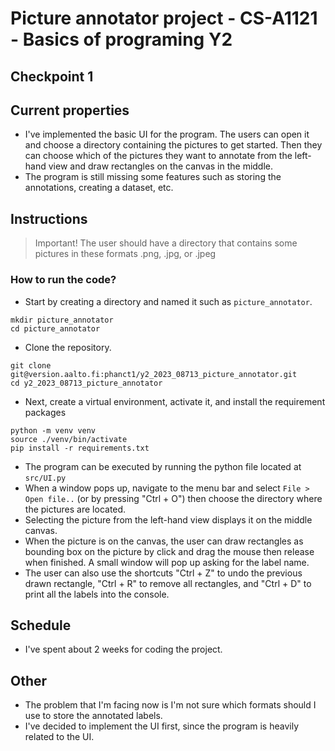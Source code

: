 # Picture annotator project - CS-A1121 - Basics of programing Y2

## Checkpoint 1

## Current properties

- I've implemented the basic UI for the program. The users can open it and choose a directory containing the pictures to
get started. Then they can choose which of the pictures they want to annotate from the left-hand view and draw rectangles
on the canvas in the middle.
- The program is still missing some features such as storing the annotations, creating a dataset, etc.

## Instructions

>Important! The user should have a directory that contains some pictures in these formats .png, .jpg, or .jpeg

### How to run the code?

- Start by creating a directory and named it such as `picture_annotator`.

```commandline
mkdir picture_annotator
cd picture_annotator
```

- Clone the repository.

```commandline
git clone git@version.aalto.fi:phanct1/y2_2023_08713_picture_annotator.git
cd y2_2023_08713_picture_annotator
```

- Next, create a virtual environment, activate it, and install the requirement packages

```commandline
python -m venv venv
source ./venv/bin/activate
pip install -r requirements.txt
```


- The program can be executed by running the python file located at `src/UI.py`
- When a window pops up, navigate to the menu bar and select `File > Open file..` (or by pressing "Ctrl + O") then choose 
the directory where the pictures are located.
- Selecting the picture from the left-hand view displays it on the middle canvas.
- When the picture is on the canvas, the user can draw rectangles as bounding box on the picture by click and drag the
mouse then release when finished. A small window will pop up asking for the label name.
- The user can also use the shortcuts "Ctrl + Z" to undo the previous drawn rectangle, "Ctrl + R" to remove all rectangles,
and "Ctrl + D" to print all the labels into the console.

## Schedule

- I've spent about 2 weeks for coding the project.

## Other

- The problem that I'm facing now is I'm not sure which formats should I use to store the annotated labels.
- I've decided to implement the UI first, since the program is heavily related to the UI.